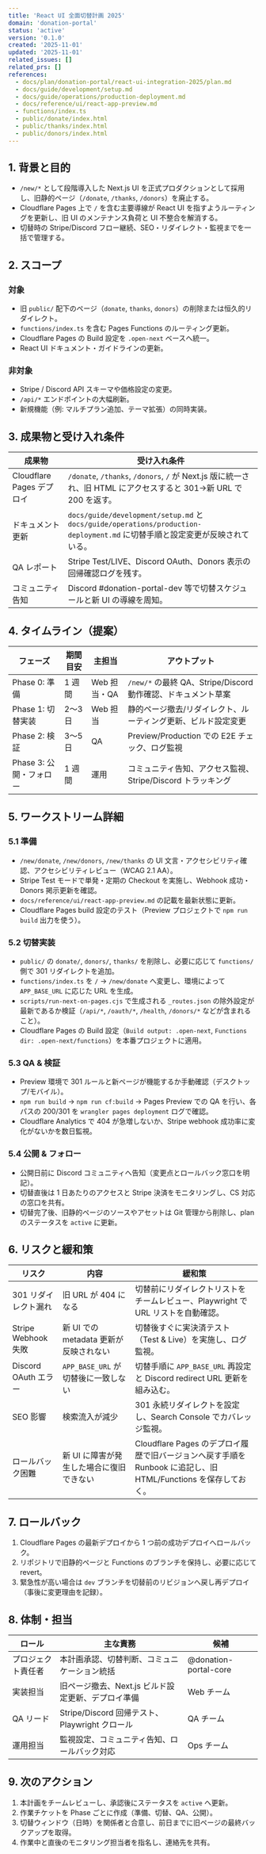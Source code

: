 ```yaml
---
title: 'React UI 全面切替計画 2025'
domain: 'donation-portal'
status: 'active'
version: '0.1.0'
created: '2025-11-01'
updated: '2025-11-01'
related_issues: []
related_prs: []
references:
  - docs/plan/donation-portal/react-ui-integration-2025/plan.md
  - docs/guide/development/setup.md
  - docs/guide/operations/production-deployment.md
  - docs/reference/ui/react-app-preview.md
  - functions/index.ts
  - public/donate/index.html
  - public/thanks/index.html
  - public/donors/index.html
---
```


## 1. 背景と目的

- `/new/*` として段階導入した Next.js UI を正式プロダクションとして採用し、旧静的ページ（`/donate`, `/thanks`, `/donors`）を廃止する。
- Cloudflare Pages 上で `/` を含む主要導線が React UI を指すようルーティングを更新し、旧 UI のメンテナンス負荷と UI 不整合を解消する。
- 切替時の Stripe/Discord フロー継続、SEO・リダイレクト・監視までを一括で管理する。

## 2. スコープ

### 対象

- 旧 `public/` 配下のページ（`donate`, `thanks`, `donors`）の削除または恒久的リダイレクト。
- `functions/index.ts` を含む Pages Functions のルーティング更新。
- Cloudflare Pages の Build 設定を `.open-next` ベースへ統一。
- React UI ドキュメント・ガイドラインの更新。

### 非対象

- Stripe / Discord API スキーマや価格設定の変更。
- `/api/*` エンドポイントの大幅刷新。
- 新規機能（例: マルチプラン追加、テーマ拡張）の同時実装。

## 3. 成果物と受け入れ条件

| 成果物                    | 受け入れ条件                                                                                                                 |
| ------------------------- | ---------------------------------------------------------------------------------------------------------------------------- |
| Cloudflare Pages デプロイ | `/donate`, `/thanks`, `/donors`, `/` が Next.js 版に統一され、旧 HTML にアクセスすると 301→新 URL で 200 を返す。            |
| ドキュメント更新          | `docs/guide/development/setup.md` と `docs/guide/operations/production-deployment.md` に切替手順と設定変更が反映されている。 |
| QA レポート               | Stripe Test/LIVE、Discord OAuth、Donors 表示の回帰確認ログを残す。                                                           |
| コミュニティ告知          | Discord #donation-portal-dev 等で切替スケジュールと新 UI の導線を周知。                                                      |

## 4. タイムライン（提案）

| フェーズ                | 期間目安 | 主担当       | アウトプット                                                  |
| ----------------------- | -------- | ------------ | ------------------------------------------------------------- |
| Phase 0: 準備           | 1 週間   | Web 担当・QA | `/new/*` の最終 QA、Stripe/Discord 動作確認、ドキュメント草案 |
| Phase 1: 切替実装       | 2〜3 日  | Web 担当     | 静的ページ撤去/リダイレクト、ルーティング更新、ビルド設定変更 |
| Phase 2: 検証           | 3〜5 日  | QA           | Preview/Production での E2E チェック、ログ監視                |
| Phase 3: 公開・フォロー | 1 週間   | 運用         | コミュニティ告知、アクセス監視、Stripe/Discord トラッキング   |

## 5. ワークストリーム詳細

### 5.1 準備

- `/new/donate`, `/new/donors`, `/new/thanks` の UI 文言・アクセシビリティ確認、アクセシビリティレビュー（WCAG 2.1 AA）。
- Stripe Test モードで単発・定期の Checkout を実施し、Webhook 成功・Donors 掲示更新を確認。
- `docs/reference/ui/react-app-preview.md` の記載を最新状態に更新。
- Cloudflare Pages build 設定のテスト（Preview プロジェクトで `npm run build` 出力を使う）。

### 5.2 切替実装

- `public/` の `donate/`, `donors/`, `thanks/` を削除し、必要に応じて `functions/` 側で 301 リダイレクトを追加。
- `functions/index.ts` を `/` → `/new/donate` へ変更し、環境によって `APP_BASE_URL` に応じた URL を生成。
- `scripts/run-next-on-pages.cjs` で生成される `_routes.json` の除外設定が最新であるか検証（`/api/*`, `/oauth/*`, `/health`, `/donors/*` などが含まれること）。
- Cloudflare Pages の Build 設定（`Build output: .open-next`, `Functions dir: .open-next/functions`）を本番プロジェクトに適用。

### 5.3 QA & 検証

- Preview 環境で 301 ルールと新ページが機能するか手動確認（デスクトップ/モバイル）。
- `npm run build` → `npm run cf:build` → Pages Preview での QA を行い、各パスの 200/301 を `wrangler pages deployment` ログで確認。
- Cloudflare Analytics で 404 が急増しないか、Stripe webhook 成功率に変化がないかを数日監視。

### 5.4 公開 & フォロー

- 公開日前に Discord コミュニティへ告知（変更点とロールバック窓口を明記）。
- 切替直後は 1 日あたりのアクセスと Stripe 決済をモニタリングし、CS 対応の窓口を共有。
- 切替完了後、旧静的ページのソースやアセットは Git 管理から削除し、plan のステータスを `active` に更新。

## 6. リスクと緩和策

| リスク               | 内容                                     | 緩和策                                                                                                         |
| -------------------- | ---------------------------------------- | -------------------------------------------------------------------------------------------------------------- |
| 301 リダイレクト漏れ | 旧 URL が 404 になる                     | 切替前にリダイレクトリストをチームレビュー、Playwright で URL リストを自動確認。                               |
| Stripe Webhook 失敗  | 新 UI での metadata 更新が反映されない   | 切替後すぐに実決済テスト（Test & Live）を実施し、ログ監視。                                                    |
| Discord OAuth エラー | `APP_BASE_URL` が切替後に一致しない      | 切替手順に `APP_BASE_URL` 再設定と Discord redirect URL 更新を組み込む。                                       |
| SEO 影響             | 検索流入が減少                           | 301 永続リダイレクトを設定し、Search Console でカバレッジ監視。                                                |
| ロールバック困難     | 新 UI に障害が発生した場合に復旧できない | Cloudflare Pages のデプロイ履歴で旧バージョンへ戻す手順を Runbook に追記し、旧 HTML/Functions を保存しておく。 |

## 7. ロールバック

1. Cloudflare Pages の最新デプロイから 1 つ前の成功デプロイへロールバック。
2. リポジトリで旧静的ページと Functions のブランチを保持し、必要に応じて revert。
3. 緊急性が高い場合は `dev` ブランチを切替前のリビジョンへ戻し再デプロイ（事後に変更理由を記録）。

## 8. 体制・担当

| ロール             | 主な責務                                           | 候補                  |
| ------------------ | -------------------------------------------------- | --------------------- |
| プロジェクト責任者 | 本計画承認、切替判断、コミュニケーション統括       | @donation-portal-core |
| 実装担当           | 旧ページ撤去、Next.js ビルド設定更新、デプロイ準備 | Web チーム            |
| QA リード          | Stripe/Discord 回帰テスト、Playwright クロール     | QA チーム             |
| 運用担当           | 監視設定、コミュニティ告知、ロールバック対応       | Ops チーム            |

## 9. 次のアクション

1. 本計画をチームレビューし、承認後にステータスを `active` へ更新。
2. 作業チケットを Phase ごとに作成（準備、切替、QA、公開）。
3. 切替ウィンドウ（日時）を関係者と合意し、前日までに旧ページの最終バックアップを取得。
4. 作業中と直後のモニタリング担当者を指名し、連絡先を共有。
